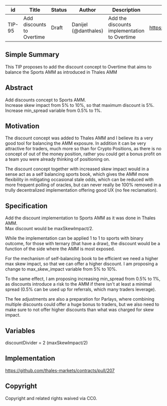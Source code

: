 | id | Title | Status | Author | Description | Discussions to | Created |
| ----------- | ----------- | ----------- | ----------- | ----------- | ----------- | ----------- |
| TIP-95 | Add discounts to Overtime| Draft | Danijel (@danthales)| Add the discounts implementation to Overtime  | https://discord.gg/rPpPcMXSeU | 2022-10-06
 
## Simple Summary
 
This TIP proposes to add the discount concept to Overtime that aims to balance the Sports AMM as introduced in Thales AMM
 
## Abstract
 
Add discounts concept to Sports AMM.  
Increase skew impact from 5% to 10%, so that maximum discount is 5%.  
Increase min_spread variable from 0.5% to 1%.  

## Motivation
 
The discount concept was added to Thales AMM and I believe its a very good tool for balancing the AMM exposure. In addition it can be very attractive for traders, much more so than for Crypto Positions, as there is no concept of out of the money position, rather you could get a bonus profit on a team you were already thinking of positioning on.   

The discount concept together with increased skew impact would in a sense act as a self balancing sports book, which gives the AMM more flexibility in mitigating occasional stale odds, which can be reduced with more frequent polling of oracles, but can never really be 100% removed in a trully decentralized implementation offering good UX (no fee reclamation).
 
## Specification
 
Add the discount implementation to Sports AMM as it was done in Thales AMM.  
Max discount would be maxSkewImpact/2.   
 
While the implementation can be applied 1 to 1 to sports with binary outcome, for those with ternary (that have a draw), the discount would be a function of the side where the AMM is most exposed.

For the mechanism of self-balancing book to be efficient we need a higher max skew impact, so that we can offer a higher discount. I am proposing a change to max_skew_impact variable from 5% to 10%.  
  
To the same effect, I am proposing increasing min_spread from 0.5% to 1%, as discounts introduce a risk to the AMM if there isn't at least a minimal spread (0.5% can be used up for referrals, which many traders leverage). 

The fee adjustments are also a preparation for Parlays, where combining multiple discounts could offer a huge bonus to traders, but we also need to make sure to not offer higher discounts than what was charged for skew impact. 
## Variables
 
discountDivider = 2 (maxSkewImpact/2)
 
## Implementation
 
https://github.com/thales-markets/contracts/pull/207
 
## Copyright
 
Copyright and related rights waived via CC0.
